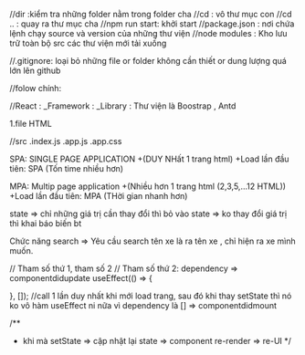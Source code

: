 //dir :kiểm tra những folder nằm trong folder cha
//cd : vô thư mục con
//cd .. : quay ra thư mục cha
//npm run start: khởi start
//package.json : nơi chứa lệnh chạy source và version của những thư viện
//node modules : Kho lưu trữ toàn bộ src các thư viện mới tải xuống

//.gitignore: loại bỏ những file or folder không cần thiết or dung lượng quá lớn lên github

//folow chính:

//React :
\_Framework :
\_Library : Thư viện là Boostrap , Antd

1.file HTML

//src
.index.js
.app.js
.app.css

SPA: SINGLE PAGE APPLICATION
+(DUY NHất 1 trang html)
+Load lần đầu tiên: SPA (Tốn time nhiều hơn)

MPA: Multip page application
+(Nhiều hơn 1 trang html (2,3,5,...12 HTML))
+Load lần đầu tiên: MPA (THời gian nhanh hơn)

state => chỉ những giá trị cần thay đổi thì bỏ vào state
=> ko thay đổi giá trị thì khai báo biến bt

Chức năng search
=> Yêu cầu search tên xe là ra tên xe , chỉ hiện ra xe mình muốn.

// Tham số thứ 1, tham số 2
// Tham số thứ 2: dependency => componentdidupdate
useEffect(() => {

}, []);
//call 1 lần duy nhất khi mới load trang, sau đó khi thay setState thì nó ko vô hàm useEffect ni nữa vì dependency là [] => componentdidmount

/\*\*

- khi mà setState => cập nhật lại state => component re-render => re-UI
  \*/
